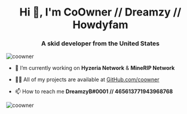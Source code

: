 <h1 align="center">Hi 👋, I'm CoOwner // Dreamzy // Howdyfam</h1>
<h3 align="center">A skid developer from the United States</h3>

<p align="left"> <img src="https://komarev.com/ghpvc/?username=coowner&label=Profile%20views&color=0e75b6&style=flat" alt="coowner" /> </p>

- 🔭 I’m currently working on **Hyzeria Network** & **MineRIP Network**

- 👨‍💻 All of my projects are available at [GitHub.com/coowner](GitHub.com/coowner)

- 📫 How to reach me **DreamzyB#0001 // 465613771943968768**

<p><img align="left" src="https://github-readme-stats.vercel.app/api/top-langs?username=coowner&show_icons=true&locale=en&layout=compact" alt="coowner" /></p>
